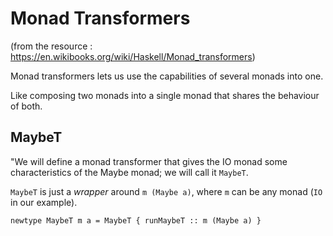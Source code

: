 
# Monad Transformers

(from the resource : https://en.wikibooks.org/wiki/Haskell/Monad_transformers)

Monad transformers lets us use the capabilities of several monads into one.

Like composing two monads into a single monad that shares the behaviour of both. 

## MaybeT

"We will define a monad transformer that gives the IO monad some characteristics of the Maybe monad; we will call it ```MaybeT```.

```MaybeT``` is just a *wrapper* around ```m (Maybe a)```, where ```m``` can be any monad (```IO``` in our example).

```
newtype MaybeT m a = MaybeT { runMaybeT :: m (Maybe a) }
```




